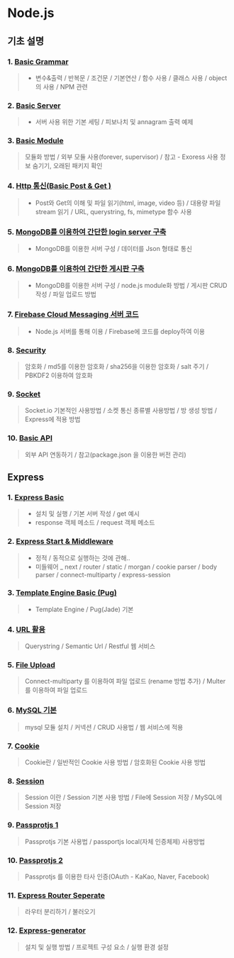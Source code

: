 # Node.js

## 기초 설명

### 1. [Basic Grammar](https://github.com/Lee-KyungSeok/Study/tree/master/Node.js/BasicGrammar)
> - 변수&출력 / 반복문 / 조건문 / 기본연산 / 함수 사용 / 클래스 사용 / object의 사용 / NPM 관련

### 2. [Basic Server](https://github.com/Lee-KyungSeok/Study/tree/master/Node.js/BasicServer)
> - 서버 사용 위한 기본 세팅 / 피보나치 및 annagram 출력 예제

### 3. [Basic Module](https://github.com/Lee-KyungSeok/Study/tree/master/Node.js/BasicModule)
> 모듈화 방법 / 외부 모듈 사용(forever, supervisor) / 참고 - Exoress 사용 정보 숨기기, 오래된 패키지 확인

### 4. [Http 통신(Basic Post & Get )](https://github.com/Lee-KyungSeok/Study/tree/master/Node.js/ReadFile)
> - Post와 Get의 이해 및 파일 읽기(html, image, video 등) / 대용량 파일 stream 읽기 / URL, querystring, fs, mimetype 함수 사용

### 5. [MongoDB를 이용하여 간단한 login server 구축](https://github.com/Lee-KyungSeok/Study/tree/master/Node.js/server_db_basic)
> - MongoDB를 이용한 서버 구성 / 데이터를 Json 형태로 통신

### 6. [MongoDB를 이용하여 간단한 게시판 구축](https://github.com/Lee-KyungSeok/Study/tree/master/Node.js/server_bbs)
> - MongoDB를 이용한 서버 구성 / node.js module화 방법 / 게시판 CRUD 작성 / 파일 업로드 방법

### 7. [Firebase Cloud Messaging 서버 코드](https://github.com/Lee-KyungSeok/Study/tree/master/Node.js/fcm)
> - Node.js 서버를 통해 이용 / Firebase에 코드를 deploy하여 이용

### 8. [Security](https://github.com/Lee-KyungSeok/Study/tree/master/Node.js/security)
> 암호화 / md5를 이용한 암호화 / sha256을 이용한 암호화 / salt 주기 / PBKDF2 이용하여 암호화

### 9. [Socket](https://github.com/Lee-KyungSeok/Study/tree/master/Node.js/socket)
> Socket.io 기본적인 사용방법 / 소켓 통신 종류별 사용방법 / 방 생성 방법 / Express에 적용 방법

### 10. [Basic API](https://github.com/Lee-KyungSeok/Study/tree/master/Node.js/BasicApi)
> 외부 API 연동하기 / 참고(package.json 을 이용한 버전 관리)

## Express

### 1. [Express Basic](https://github.com/Lee-KyungSeok/Study/tree/master/Node.js/express1)
> - 설치 및 실행 / 기본 서버 작성 / get 예시
> - response 객체 메소드 / request 객체 메소드

### 2. [Express Start & Middleware ](https://github.com/Lee-KyungSeok/Study/tree/master/Node.js/express_start_middleware)
> - 정적 / 동적으로 실행하는 것에 관해..
> - 미들웨어 _ next / router / static / morgan / cookie parser / body parser / connect-multiparty / express-session

### 3. [Template Engine Basic (Pug) ](https://github.com/Lee-KyungSeok/Study/tree/master/Node.js/template_engine_basic)
> - Template Engine / Pug(Jade) 기본

### 4. [URL 활용](https://github.com/Lee-KyungSeok/Study/tree/master/Node.js/express_url)
> Querystring / Semantic Url / Restful 웹 서비스

### 5. [File Upload](https://github.com/Lee-KyungSeok/Study/tree/master/Node.js/express_file_uploaded)
> Connect-multiparty 를 이용하여 파일 업로드 (rename 방법 추가) / Multer 를 이용하여 파일 업로드

### 6. [MySQL 기본](https://github.com/Lee-KyungSeok/Study/tree/master/Node.js/express_mysql)
> mysql 모듈 설치 / 커넥션 / CRUD 사용법 / 웹 서비스에 적용

### 7. [Cookie](https://github.com/Lee-KyungSeok/Study/tree/master/Node.js/express_cookie)
> Cookie란 / 일반적인 Cookie 사용 방법 / 암호화된 Cookie 사용 방법

### 8. [Session](https://github.com/Lee-KyungSeok/Study/tree/master/Node.js/express_session)
> Session 이란 / Session 기본 사용 방법 / File에 Session 저장 / MySQL에 Session 저장

### 9. [Passprotjs 1](https://github.com/Lee-KyungSeok/Study/tree/master/Node.js/passprotjs)
> Passprotjs 기본 사용법 / passportjs local(자체 인증체제) 사용방법

### 10. [Passprotjs 2](https://github.com/Lee-KyungSeok/Study/tree/master/Node.js/passprotjs_oauth)
> Passprotjs 를 이용한 타사 인증(OAuth - KaKao, Naver, Facebook)

### 11. [Express Router Seperate](https://github.com/Lee-KyungSeok/Study/tree/master/Node.js/express_router)
> 라우터 분리하기 / 불러오기

### 12. [Express-generator](https://github.com/Lee-KyungSeok/Study/tree/master/Node.js/express_generator)
> 설치 및 실행 방법 /  프로젝트 구성 요소 / 실행 환경 설정
